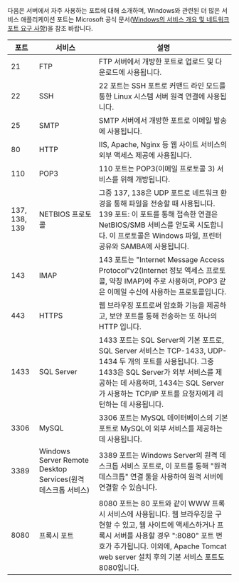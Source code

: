 
다음은 서버에서 자주 사용하는 포트에 대해 소개하며, Windows와 관련된 더 많은 서비스 애플리케이션 포트는 Microsoft 공식 문서([Windows의 서비스 개요 및 네트워크 포트 요구 사항](https://support.microsoft.com/zh-cn/help/832017/service-overview-and-network-port-requirements-for-windows?spm=5176.7740724.2.3.omd4DB%3Fspm%3D5176.7740724.2.3.omd4DB))을 참조 바랍니다.

| 포트 | 서비스 | 설명 |
|---------|---------|---------|
| 21 | FTP | FTP 서버에서 개방한 포트로 업로드 및 다운로드에 사용됩니다. |
| 22 | SSH | 22 포트는 SSH 포트로 커맨드 라인 모드를 통한 Linux 시스템 서버 원격 연결에 사용됩니다. |
| 25 | SMTP | SMTP 서버에서 개방한 포트로 이메일 발송에 사용됩니다. |
| 80 | HTTP | IIS, Apache, Nginx 등 웹 사이트 서비스의 외부 액세스 제공에 사용됩니다. |
| 110 | POP3 | 110 포트는 POP3(이메일 프로토콜 3) 서비스를 위해 개방됩니다. |
| 137, 138, 139 | NETBIOS 프로토콜 | 그중 137, 138은 UDP 포트로 네트워크 환경을 통해 파일을 전송할 때 사용됩니다. <br> 139 포트: 이 포트를 통해 접속한 연결은 NetBIOS/SMB 서비스를 얻도록 시도합니다. 이 프로토콜은 Windows 파일, 프린터 공유와 SAMBA에 사용됩니다. |
| 143 | IMAP | 143 포트는 "Internet Message Access Protocol"v2(Internet 정보 액세스 프로토콜, 약칭 IMAP)에 주로 사용하며, POP3 같은 이메일 수신에 사용하는 프로토콜입니다. |
| 443 | HTTPS | 웹 브라우징 포트로써 암호화 기능을 제공하고, 보안 포트를 통해 전송하는 또 하나의 HTTP 입니다. |
| 1433 | SQL Server | 1433 포트는 SQL Server의 기본 포트로, SQL Server 서비스는 TCP-1433, UDP-1434 두 개의 포트를 사용됩니다. 그중 1433은 SQL Server가 외부 서비스를 제공하는 데 사용하며, 1434는 SQL Server가 사용하는 TCP/IP 포트를 요청자에게 리턴하는 데 사용됩니다. |
| 3306 | MySQL | 3306 포트는 MySQL 데이터베이스의 기본 포트로 MySQL이 외부 서비스를 제공하는 데 사용됩니다. |
| 3389 | Windows Server Remote Desktop Services(원격 데스크톱 서비스) | 3389 포트는 Windows Server의 원격 데스크톱 서비스 포트로, 이 포트를 통해 "원격 데스크톱" 연결 툴을 사용하여 원격 서버에 연결할 수 있습니다. |
| 8080 | 프록시 포트 | 8080 포트는 80 포트와 같이 WWW 프록시 서비스에 사용됩니다. 웹 브라우징을 구현할 수 있고, 웹 사이트에 액세스하거나 프록시 서버를 사용할 경우 ":8080" 포트 번호가 추가됩니다. 이외에, Apache Tomcat web server 설치 후의 기본 서비스 포트도 8080입니다. |
